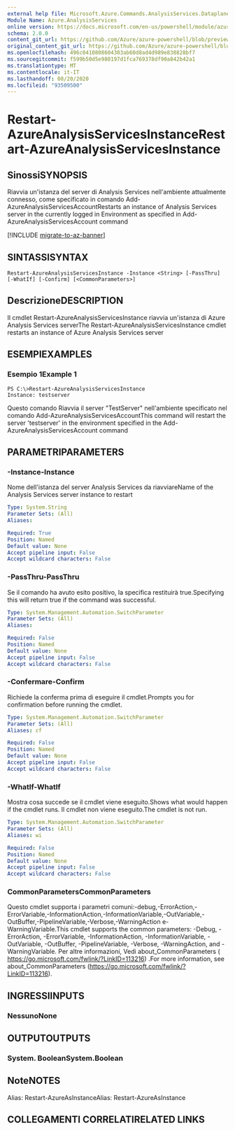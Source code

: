 ```yaml
---
external help file: Microsoft.Azure.Commands.AnalysisServices.Dataplane.dll-Help.xml
Module Name: Azure.AnalysisServices
online version: https://docs.microsoft.com/en-us/powershell/module/azurerm.analysisservices/restart-azureanalysisservicesinstance
schema: 2.0.0
content_git_url: https://github.com/Azure/azure-powershell/blob/preview/src/ResourceManager/AnalysisServices/Commands.AnalysisServices.Dataplane/help/Restart-AzureAnalysisServicesInstance.md
original_content_git_url: https://github.com/Azure/azure-powershell/blob/preview/src/ResourceManager/AnalysisServices/Commands.AnalysisServices.Dataplane/help/Restart-AzureAnalysisServicesInstance.md
ms.openlocfilehash: 496c0410808604303ab60d8ad4d989e838828bf7
ms.sourcegitcommit: f599b50d5e980197d1fca769378df90a842b42a1
ms.translationtype: MT
ms.contentlocale: it-IT
ms.lasthandoff: 08/20/2020
ms.locfileid: "93509500"
---
```

# <span data-ttu-id="4c8cb-101">Restart-AzureAnalysisServicesInstance</span><span class="sxs-lookup"><span data-stu-id="4c8cb-101">Restart-AzureAnalysisServicesInstance</span></span>

## <span data-ttu-id="4c8cb-102">Sinossi</span><span class="sxs-lookup"><span data-stu-id="4c8cb-102">SYNOPSIS</span></span>
<span data-ttu-id="4c8cb-103">Riavvia un'istanza del server di Analysis Services nell'ambiente attualmente connesso, come specificato in comando Add-AzureAnalysisServicesAccount</span><span class="sxs-lookup"><span data-stu-id="4c8cb-103">Restarts an instance of Analysis Services server in the currently logged in Environment as specified in Add-AzureAnalysisServicesAccount command</span></span>

[!INCLUDE [migrate-to-az-banner](../../includes/migrate-to-az-banner.md)]

## <span data-ttu-id="4c8cb-104">SINTASSI</span><span class="sxs-lookup"><span data-stu-id="4c8cb-104">SYNTAX</span></span>

```
Restart-AzureAnalysisServicesInstance -Instance <String> [-PassThru] [-WhatIf] [-Confirm] [<CommonParameters>]
```

## <span data-ttu-id="4c8cb-105">Descrizione</span><span class="sxs-lookup"><span data-stu-id="4c8cb-105">DESCRIPTION</span></span>
<span data-ttu-id="4c8cb-106">Il cmdlet Restart-AzureAnalysisServicesInstance riavvia un'istanza di Azure Analysis Services server</span><span class="sxs-lookup"><span data-stu-id="4c8cb-106">The Restart-AzureAnalysisServicesInstance cmdlet restarts an instance of Azure Analysis Services server</span></span>

## <span data-ttu-id="4c8cb-107">ESEMPI</span><span class="sxs-lookup"><span data-stu-id="4c8cb-107">EXAMPLES</span></span>

### <span data-ttu-id="4c8cb-108">Esempio 1</span><span class="sxs-lookup"><span data-stu-id="4c8cb-108">Example 1</span></span>
```
PS C:\>Restart-AzureAnalysisServicesInstance
Instance: testserver
```

<span data-ttu-id="4c8cb-109">Questo comando Riavvia il server "TestServer" nell'ambiente specificato nel comando Add-AzureAnalysisServicesAccount</span><span class="sxs-lookup"><span data-stu-id="4c8cb-109">This command will restart the server 'testserver' in the environment specified in the Add-AzureAnalysisServicesAccount command</span></span>

## <span data-ttu-id="4c8cb-110">PARAMETRI</span><span class="sxs-lookup"><span data-stu-id="4c8cb-110">PARAMETERS</span></span>

### <span data-ttu-id="4c8cb-111">-Instance</span><span class="sxs-lookup"><span data-stu-id="4c8cb-111">-Instance</span></span>
<span data-ttu-id="4c8cb-112">Nome dell'istanza del server Analysis Services da riavviare</span><span class="sxs-lookup"><span data-stu-id="4c8cb-112">Name of the Analysis Services server instance to restart</span></span>

```yaml
Type: System.String
Parameter Sets: (All)
Aliases:

Required: True
Position: Named
Default value: None
Accept pipeline input: False
Accept wildcard characters: False
```

### <span data-ttu-id="4c8cb-113">-PassThru</span><span class="sxs-lookup"><span data-stu-id="4c8cb-113">-PassThru</span></span>
<span data-ttu-id="4c8cb-114">Se il comando ha avuto esito positivo, la specifica restituirà true.</span><span class="sxs-lookup"><span data-stu-id="4c8cb-114">Specifying this will return true if the command was successful.</span></span>

```yaml
Type: System.Management.Automation.SwitchParameter
Parameter Sets: (All)
Aliases:

Required: False
Position: Named
Default value: None
Accept pipeline input: False
Accept wildcard characters: False
```

### <span data-ttu-id="4c8cb-115">-Confermare</span><span class="sxs-lookup"><span data-stu-id="4c8cb-115">-Confirm</span></span>
<span data-ttu-id="4c8cb-116">Richiede la conferma prima di eseguire il cmdlet.</span><span class="sxs-lookup"><span data-stu-id="4c8cb-116">Prompts you for confirmation before running the cmdlet.</span></span>

```yaml
Type: System.Management.Automation.SwitchParameter
Parameter Sets: (All)
Aliases: cf

Required: False
Position: Named
Default value: None
Accept pipeline input: False
Accept wildcard characters: False
```

### <span data-ttu-id="4c8cb-117">-WhatIf</span><span class="sxs-lookup"><span data-stu-id="4c8cb-117">-WhatIf</span></span>
<span data-ttu-id="4c8cb-118">Mostra cosa succede se il cmdlet viene eseguito.</span><span class="sxs-lookup"><span data-stu-id="4c8cb-118">Shows what would happen if the cmdlet runs.</span></span>
<span data-ttu-id="4c8cb-119">Il cmdlet non viene eseguito.</span><span class="sxs-lookup"><span data-stu-id="4c8cb-119">The cmdlet is not run.</span></span>

```yaml
Type: System.Management.Automation.SwitchParameter
Parameter Sets: (All)
Aliases: wi

Required: False
Position: Named
Default value: None
Accept pipeline input: False
Accept wildcard characters: False
```

### <span data-ttu-id="4c8cb-120">CommonParameters</span><span class="sxs-lookup"><span data-stu-id="4c8cb-120">CommonParameters</span></span>
<span data-ttu-id="4c8cb-121">Questo cmdlet supporta i parametri comuni:-debug,-ErrorAction,-ErrorVariable,-InformationAction,-InformationVariable,-OutVariable,-OutBuffer,-PipelineVariable,-Verbose,-WarningAction e-WarningVariable.</span><span class="sxs-lookup"><span data-stu-id="4c8cb-121">This cmdlet supports the common parameters: -Debug, -ErrorAction, -ErrorVariable, -InformationAction, -InformationVariable, -OutVariable, -OutBuffer, -PipelineVariable, -Verbose, -WarningAction, and -WarningVariable.</span></span> <span data-ttu-id="4c8cb-122">Per altre informazioni, Vedi about_CommonParameters ( https://go.microsoft.com/fwlink/?LinkID=113216) .</span><span class="sxs-lookup"><span data-stu-id="4c8cb-122">For more information, see about_CommonParameters (https://go.microsoft.com/fwlink/?LinkID=113216).</span></span>

## <span data-ttu-id="4c8cb-123">INGRESSI</span><span class="sxs-lookup"><span data-stu-id="4c8cb-123">INPUTS</span></span>

### <span data-ttu-id="4c8cb-124">Nessuno</span><span class="sxs-lookup"><span data-stu-id="4c8cb-124">None</span></span>

## <span data-ttu-id="4c8cb-125">OUTPUT</span><span class="sxs-lookup"><span data-stu-id="4c8cb-125">OUTPUTS</span></span>

### <span data-ttu-id="4c8cb-126">System. Boolean</span><span class="sxs-lookup"><span data-stu-id="4c8cb-126">System.Boolean</span></span>

## <span data-ttu-id="4c8cb-127">Note</span><span class="sxs-lookup"><span data-stu-id="4c8cb-127">NOTES</span></span>
<span data-ttu-id="4c8cb-128">Alias: Restart-AzureAsInstance</span><span class="sxs-lookup"><span data-stu-id="4c8cb-128">Alias: Restart-AzureAsInstance</span></span>

## <span data-ttu-id="4c8cb-129">COLLEGAMENTI CORRELATI</span><span class="sxs-lookup"><span data-stu-id="4c8cb-129">RELATED LINKS</span></span>
